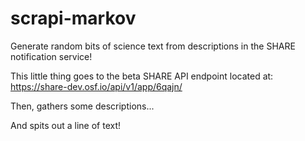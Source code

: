 scrapi-markov
=============

Generate random bits of science text from descriptions in the SHARE notification service! 

This little thing goes to the beta SHARE API endpoint located at: 
https://share-dev.osf.io/api/v1/app/6qajn/

Then, gathers some descriptions...

And spits out a line of text! 
